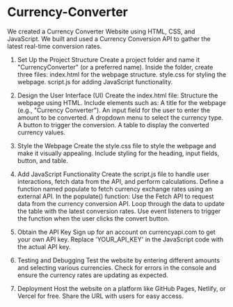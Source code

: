 # Currency-Converter
We created a Currency Converter Website using HTML, CSS, and JavaScript. We built and used a Currency Conversion API to gather the latest real-time conversion rates.

1. Set Up the Project Structure
Create a project folder and name it "CurrencyConverter" (or a preferred name).
Inside the folder, create three files:
index.html for the webpage structure.
style.css for styling the webpage.
script.js for adding JavaScript functionality.

2. Design the User Interface (UI)
Create the index.html file:
Structure the webpage using HTML. Include elements such as:
A title for the webpage (e.g., "Currency Converter").
An input field for the user to enter the amount to be converted.
A dropdown menu to select the currency type.
A button to trigger the conversion.
A table to display the converted currency values.

3. Style the Webpage
Create the style.css file to style the webpage and make it visually appealing.
Include styling for the heading, input fields, button, and table.

4. Add JavaScript Functionality
Create the script.js file to handle user interactions, fetch data from the API, and perform calculations.
Define a function named populate to fetch currency exchange rates using an external API.
In the populate() function:
Use the Fetch API to request data from the currency conversion API.
Loop through the data to update the table with the latest conversion rates.
Use event listeners to trigger the function when the user clicks the convert button.

5. Obtain the API Key
Sign up for an account on currencyapi.com to get your own API key.
Replace 'YOUR_API_KEY' in the JavaScript code with the actual API key.

6. Testing and Debugging
Test the website by entering different amounts and selecting various currencies.
Check for errors in the console and ensure the currency rates are updating as expected.

7. Deployment
Host the website on a platform like GitHub Pages, Netlify, or Vercel for free.
Share the URL with users for easy access.
